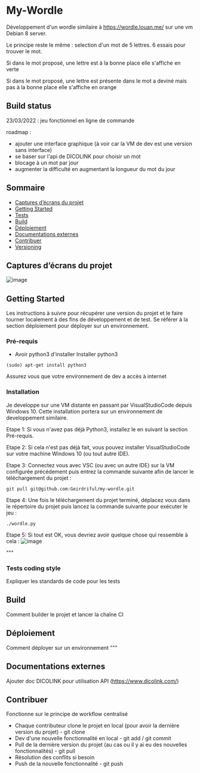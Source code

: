 # My-Wordle

Développement d'un wordle similaire à https://wordle.louan.me/ sur une vm Debian 8 server. 

Le principe reste le même : selection d'un mot de 5 lettres. 6 essais pour trouver le mot.

Si dans le mot proposé, une lettre est à la bonne place elle s'affiche en verte

Si dans le mot proposé, une lettre est présente dans le mot a deviné mais pas à la bonne place elle s'affiche en orange

## Build status

23/03/2022 : jeu fonctionnel en ligne de commande

roadmap :
- ajouter une interface graphique (à voir car la VM de dev est une version sans interface)
- se baser sur l'api de DICOLINK pour choisir un mot
- blocage à un mot par jour
- augmenter la difficulté en augmentant la longueur du mot du jour

## Sommaire

* [Captures d’écrans du projet](#Captures-décrans-du-projet)
* [Getting Started](#Getting-Started)
* [Tests](#Tests)
* [Build](#Build)
* [Déploiement](#Déploiement)
* [Documentations externes](#Documentations-externes)
* [Contribuer](#Contribuer)
* [Versioning](#Versioning)

## Captures d’écrans du projet

![image](https://user-images.githubusercontent.com/66006065/159879682-93925fb2-3c95-4f82-b62a-0f410c0a601c.png)

## Getting Started

Les instructions à suivre pour récupérer une version du projet et le faire tourner localement à des fins de développement et de test. Se référer à la section déploiement pour déployer sur un environnement. 

### Pré-requis
- Avoir python3 d'installer
 Installer python3
 ```
 (sudo) apt-get install python3
 ```
 
 Assurez vous que votre environnement de dev a accès à internet
 
### Installation

Je developpe sur une VM distante en passant par VisualStudioCode depuis Windows 10. Cette installation portera sur un environnement de developpement similaire.

Etape 1:
Si vous n'avez pas déjà Python3, installez le en suivant la section Pré-requis.

Etape 2:
Si cela n'est pas déjà fait, vous pouvez installer VisualStudioCode sur votre machine Windows 10 (ou tout autre IDE).

Etape 3:
Connectez vous avec VSC (ou avec un autre IDE) sur la VM configurée précédement puis entrez la commande suivante afin de lancer le téléchargement du projet :
```
git pull git@github.com:Geirdriful/my-wordle.git
```

Etape 4:
Une fois le téléchargement du projet terminé, déplacez vous dans le répertoire du projet puis lancez la commande suivante pour exécuter le jeu :
```
./wordle.py
```

Etape 5:
Si tout est OK, vous devriez avoir quelque chose qui ressemble à cela :
![image](https://user-images.githubusercontent.com/66006065/159884868-94b5250e-22b5-431b-9b25-63a195a1169d.png)

"""
### Tests coding style

Expliquer les standards de code pour les tests

## Build

Comment builder le projet et lancer la chaîne CI

## Déploiement

Comment déployer sur un environnement
"""

## Documentations externes

Ajouter doc DICOLINK pour utilisation API (https://www.dicolink.com/)

## Contribuer
Fonctionne sur le principe de workflow centralisé


- Chaque contributeur clone le projet en local (pour avoir la dernière version du projet) - git clone
- Dev d'une nouvelle fonctionnalité en local - git add / git commit
- Pull de la dernière version du projet (au cas ou il y ai eu des nouvelles fonctionnalités) - git pull
- Résolution des conflits si besoin
- Push de la nouvelle fonctionnalité - git push

